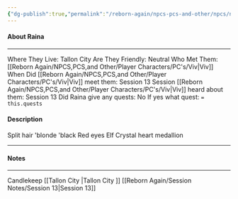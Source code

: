 ```yaml
---
{"dg-publish":true,"permalink":"/reborn-again/npcs-pcs-and-other/npcs/neutral/raina/"}
---
```



#### About Raina
---
Where They Live: Tallon City 
Are They Friendly: Neutral
Who Met Them: [[Reborn Again/NPCS,PCS,and Other/Player Characters/PC's/Viv\|Viv]]
When Did [[Reborn Again/NPCS,PCS,and Other/Player Characters/PC's/Viv\|Viv]] meet them: Session 13
Session [[Reborn Again/NPCS,PCS,and Other/Player Characters/PC's/Viv\|Viv]] heard about them: Session 13
Did Raina give any quests: No
	If yes what quest: `= this.quests`


#### Description
Split hair 'blonde 'black
Red eyes 
Elf 
Crystal heart medallion 

---

#### Notes
---
Candlekeep
[[Tallon City \|Tallon City ]]
[[Reborn Again/Session Notes/Session 13\|Session 13]]

